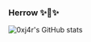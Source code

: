 ### Herrow ✨👋✨
![0xj4r's GitHub stats](https://github-readme-stats.vercel.app/api?username=0xj4r&show_icons=true&theme=dark&count_private=true&include_all_commits=true)
<!--
**0xj4r/0xj4r** is a ✨ _special_ ✨ repository because its `README.md` (this file) appears on your GitHub profile.

Here are some ideas to get you started:

- 🔭 I’m currently working on ...
- 🌱 I’m currently learning ...
- 👯 I’m looking to collaborate on ...
- 🤔 I’m looking for help with ...
- 💬 Ask me about ...
- 📫 How to reach me: ...
- 😄 Pronouns: ...
- ⚡ Fun fact: ...
-->
